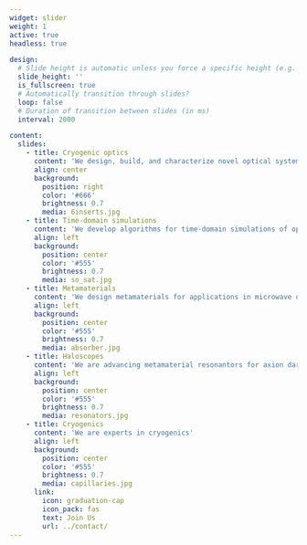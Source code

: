 ```yaml
---
widget: slider
weight: 1
active: true
headless: true

design:
  # Slide height is automatic unless you force a specific height (e.g. '400px')
  slide_height: ''
  is_fullscreen: true
  # Automatically transition through slides?
  loop: false
  # Duration of transition between slides (in ms)
  interval: 2000

content:
  slides:
    - title: Cryogenic optics
      content: 'We design, build, and characterize novel optical system for millimetre-wave applications'
      align: center
      background:
        position: right
        color: '#666'
        brightness: 0.7
        media: 6inserts.jpg
    - title: Time-domain simulations
      content: 'We develop algorithms for time-domain simulations of optical non-idealities'
      align: left
      background:
        position: center
        color: '#555'
        brightness: 0.7
        media: so_sat.jpg
    - title: Metamaterials
      content: 'We design metamaterials for applications in microwave optics'
      align: left
      background:
        position: center
        color: '#555'
        brightness: 0.7
        media: absorber.jpg
    - title: Haloscopes
      content: 'We are advancing metamaterial resonantors for axion dark matter searches'
      align: left
      background:
        position: center
        color: '#555'
        brightness: 0.7
        media: resonators.jpg
    - title: Cryogenics
      content: 'We are experts in cryogenics'
      align: left
      background:
        position: center
        color: '#555'
        brightness: 0.7
        media: capillaries.jpg
      link:
        icon: graduation-cap
        icon_pack: fas
        text: Join Us
        url: ../contact/
---
```

